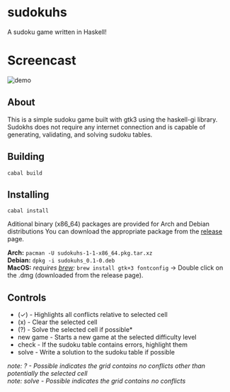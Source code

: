 # sudokuhs
A sudoku game written in Haskell!

# Screencast
![demo](https://i.imgur.com/YhDexXX.gif)

## About
This is a simple sudoku game built with gtk3 using the haskell-gi
library. Sudokhs does not require any internet connection and is capable of
generating, validating, and solving sudoku tables.

## Building
`cabal build`

## Installing
`cabal install`

Aditional binary (x86_64) packages are provided for Arch and Debian distributions
You can download the appropriate package from the [release](https://github.com/paroxayte/sudoku.hs/releases/tag/0.1.0) page.

**Arch:** `pacman -U sudokuhs-1-1-x86_64.pkg.tar.xz`
<BR/>
**Debian:** `dpkg -i sudokuhs_0.1-0.deb`
<BR/>
**MacOS:** *requires [brew](https://brew.sh/):* `brew install gtk+3 fontconfig` -> Double click on the .dmg (downloaded from the release page).

## Controls
* (✓) - Highlights all conflicts relative to selected cell
* (x) - Clear the selected cell
* (?) - Solve the selected cell if possible\*
* new game - Starts a new game at the selected difficulty level
* check    - If the sudoku table contains errors, highlight them
* solve    - Write a solution to the sudoku table if possible 

*note: ? - Possible indicates the grid contains no conflicts other than
  potentially the selected cell*
<BR/>
*note: solve - Possible indicates the grid contains no conflicts*
